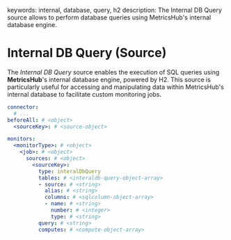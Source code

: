 keywords: internal, database, query, h2
description: The Internal DB Query source allows to perform database queries using MetricsHub's internal database engine.

# Internal DB Query (Source)

The *Internal DB Query* source enables the execution of SQL queries using **MetricsHub**'s internal database engine, powered by H2. This source is particularly useful for accessing and manipulating data within MetricsHub's internal database to facilitate custom monitoring jobs.

```yaml
connector:
  # ...
beforeAll: # <object>
  <sourceKey>: # <source-object>

monitors:
  <monitorType>: # <object>
    <job>: # <object>
      sources: # <object>
        <sourceKey>:
          type: interalDbQuery
          tables: # <interaldb-query-object-array>
          - source: # <string>
            alias: # <string>
            columns: # <sqlcolumn-object-array>
            - name: # <string>
              number: # <integer>
              type: # <string>
          query: # <string>
          computes: # <compute-object-array>
```

